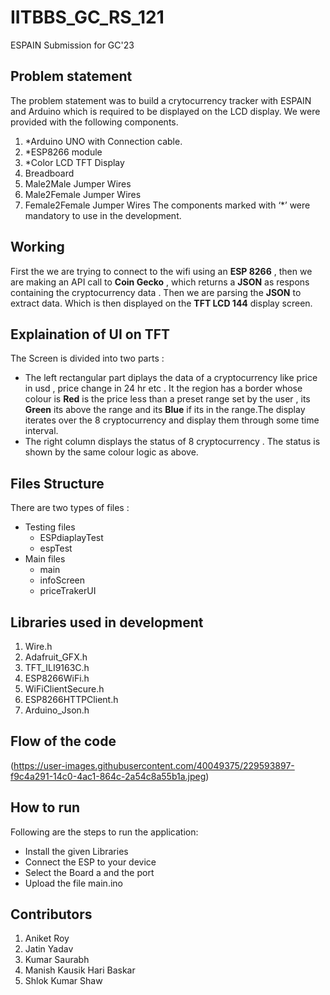 #  IITBBS_GC_RS_121
ESPAIN Submission for GC'23
## Problem statement
The problem statement was to build a crytocurrency tracker with ESPAIN and Arduino which is required to be displayed on the LCD display. We were provided with the following components.

1.  *Arduino UNO with Connection cable.
2.  *ESP8266 module
3.  *Color LCD TFT Display
4.  Breadboard
5.  Male2Male Jumper Wires
6.  Male2Female Jumper Wires
7.  Female2Female Jumper Wires The components marked with ‘*’ were mandatory to use in the development.
## Working

First the we are trying to connect to the wifi using an **ESP 8266** , then we are making an API call to **Coin Gecko** , which returns a **JSON** as respons containing the cryptocurrency data . Then we are parsing the **JSON** to extract data. Which is then displayed on the **TFT LCD 144** display screen.
 
## Explaination of UI on TFT
The Screen is divided into two parts :

- The left rectangular part diplays the data of a cryptocurrency like price in usd , price change in 24 hr etc . It the region has a border whose colour is **Red** is the price less than a preset range set by the user , its **Green** its above the range and its **Blue** if its in the range.The display iterates over the 8 cryptocurrency and display them through some time interval.
- The right column displays the status of 8 cryptocurrency . The status is shown by the same colour logic as above.
  
## Files Structure

There are two types of files :

- Testing files
	- ESPdiaplayTest  
	- espTest
- Main files
	- main
	- infoScreen
	- priceTrakerUI


## Libraries used in development
1.  Wire.h
2.  Adafruit_GFX.h
3.  TFT_ILI9163C.h
4.  ESP8266WiFi.h
5.  WiFiClientSecure.h
6.  ESP8266HTTPClient.h
7.  Arduino_Json.h

## Flow of the code
(https://user-images.githubusercontent.com/40049375/229593897-f9c4a291-14c0-4ac1-864c-2a54c8a55b1a.jpeg)
## How to run 

Following are the steps to run the application:

- Install the given Libraries
- Connect the ESP to your device 
- Select the Board a and the port 
- Upload the file main.ino

## Contributors

1.  Aniket Roy
2.  Jatin Yadav
3.  Kumar Saurabh
4.  Manish Kausik Hari Baskar
5.  Shlok Kumar Shaw



  
